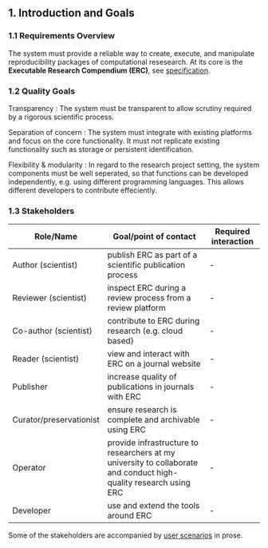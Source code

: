 ## 1. Introduction and Goals

### 1.1 Requirements Overview

The system must provide a reliable way to create, execute, and manipulate reproducibility packages of computational resesearch.
At its core is the **Executable Research Compendium (ERC)**, see [specification](http://o2r.info/erc-spec).

### 1.2 Quality Goals

Transparency
: The system must be transparent to allow scrutiny required by a rigorous scientific process.

Separation of concern
: The system must integrate with existing platforms and focus on the core functionality. It must not replicate existing functionality such as storage or persistent identification.

Flexibility & modularity
: In regard to the research project setting, the system components must be well seperated, so that functions can be developed independently, e.g. using different programming languages. This allows different developers to contribute effeciently.

### 1.3 Stakeholders

Role/Name | Goal/point of contact | Required interaction
--------- | ------- | ------------
Author (scientist) | publish ERC as part of a scientific publication process | -
Reviewer (scientist) | inspect ERC during a review process from a review platform | -
Co-author (scientist) | contribute to ERC during research (e.g. cloud based) | -
Reader (scientist) | view and interact with ERC on a journal website | -
Publisher | increase quality of publications in journals with ERC | -
Curator/preservationist | ensure research is complete and archivable using ERC | -
Operator | provide infrastructure to researchers at my university to collaborate and conduct high-quality research using ERC | -
Developer | use and extend the tools around ERC | -

Some of the stakeholders are accompanied by [user scenarios](user-scenarios.md) in prose.
